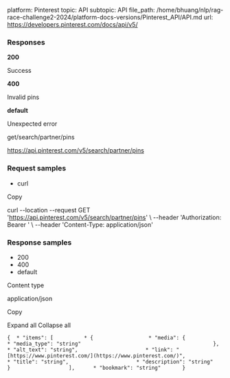 platform: Pinterest
topic: API
subtopic: API
file_path: /home/bhuang/nlp/rag-race-challenge2-2024/platform-docs-versions/Pinterest_API/API.md
url: https://developers.pinterest.com/docs/api/v5/

### Responses

**200**

Success

**400**

Invalid pins

**default**

Unexpected error

get/search/partner/pins

https://api.pinterest.com/v5/search/partner/pins

### Request samples

* curl

Copy

curl \--location \--request GET 'https://api.pinterest.com/v5/search/partner/pins' \\
\--header 'Authorization: Bearer <Add your token here>' \\
\--header 'Content-Type: application/json'

### Response samples

* 200
* 400
* default

Content type

application/json

Copy

Expand all Collapse all

`{  * "items": [          * {                  * "media": {                          * "media_type": "string"                                           },                      * "alt_text": "string",                      * "link": "[https://www.pinterest.com/](https://www.pinterest.com/)",                      * "title": "string",                      * "description": "string"                               }                   ],      * "bookmark": "string"       }`
